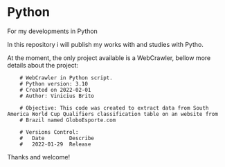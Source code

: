 # Python
For my developments in Python

In this repository i will publish my works with and studies with Pytho.

At the moment, the only project available is a WebCrawler, bellow more details about the project:

        # WebCrawler in Python script.
        # Python version: 3.10
        # Created on 2022-02-01
        # Author: Vinicius Brito

        # Objective: This code was created to extract data from South America World Cup Qualifiers classification table on an website from
        # Brazil named GloboEsporte.com

        # Versions Control:
        #   Date        Describe
        #   2022-01-29  Release
        
Thanks and welcome!
